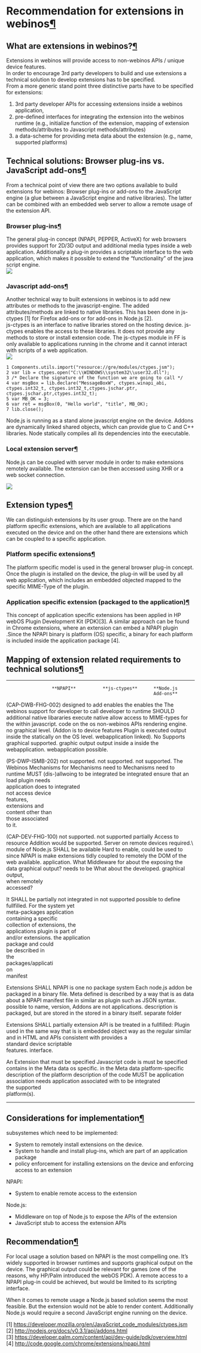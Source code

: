 Recommendation for extensions in webinos[¶](#Recommendation-for-extensions-in-webinos)
======================================================================================

What are extensions in webinos?[¶](#What-are-extensions-in-webinos)
-------------------------------------------------------------------

Extensions in webinos will provide access to non-webinos APIs / unique
device features.\
In order to encourage 3rd party developers to build and use extensions a
technical solution to develop extensions has to be specified.\
From a more generic stand point three distinctive parts have to be
specified for extensions:

1.  3rd party developer APIs for accessing extensions inside a webinos
    application,
2.  pre-defined interfaces for integrating the extension into the
    webinos runtime (e.g., initialize function of the extension, mapping
    of extension methods/attributes to Javascript methods/attributes)
3.  a data-scheme for providing meta data about the extension (e.g.,
    name, supported platforms)

Technical solutions: Browser plug-ins vs. JavaScript add-ons[¶](#Technical-solutions-Browser-plug-ins-vs-JavaScript-add-ons)
----------------------------------------------------------------------------------------------------------------------------

From a technical point of view there are two options available to build
extensions for webinos: Browser plug-ins or add-ons to the JavaScript
engine (a glue between a JavaScript engine and native libraries). The
latter can be combined with an embedded web server to allow a remote
usage of the extension API.

### Browser plug-ins[¶](#Browser-plug-ins)

The general plug-in concept (NPAPI, PEPPER, ActiveX) for web browsers
provides support for 2D/3D output and additional media types inside a
web application. Additionally a plug-in provides a scriptable interface
to the web application, which makes it possible to extend the
“functionality” of the java script engine.\
![](http://dev.webinos.org/redmine/attachments/591/npapi.png)

### Javascript add-ons[¶](#Javascript-add-ons)

Another technical way to built extensions in webinos is to add new
attributes or methods to the javascript-engine. The added
attributes/methods are linked to native libraries. This has been done in
js-ctypes [1] for Firefox add-ons or for add-ons in Node.js [2].\
js-ctypes is an interface to native libraries stored on the hosting
device. js-ctypes enables the access to these libraries. It does not
provide any methods to store or install extension code. The js-ctypes
module in FF is only available to applications running in the chrome and
it cannot interact with scripts of a web application.\
![](http://dev.webinos.org/redmine/attachments/590/js-extensions.png)

    1 Components.utils.import("resource://gre/modules/ctypes.jsm");
    2 var lib = ctypes.open("C:\\WINDOWS\\system32\\user32.dll");
    3 /* Declare the signature of the function we are going to call */
    4 var msgBox = lib.declare("MessageBoxW", ctypes.winapi_abi, ctypes.int32_t, ctypes.int32_t,ctypes.jschar.ptr, ctypes.jschar.ptr,ctypes.int32_t);
    5 var MB_OK = 3;
    6 var ret = msgBox(0, "Hello world", "title", MB_OK);
    7 lib.close();

Node.js is running as a stand alone javascript engine on the device.
Addons are dynamically linked shared objects, which can provide glue to
C and C++ libraries. Node statically compiles all its dependencies into
the executable.

### Local extension server[¶](#Local-extension-server)

Node.js can be coupled with server module in order to make extensions
remotely available. The extension can be then accessed using XHR or a
web socket connection.

![](http://dev.webinos.org/redmine/attachments/589/node.png)

Extension types[¶](#Extension-types)
------------------------------------

We can distinguish extensions by its user group. There are on the hand
platform specific extensions, which are available to all applications
executed on the device and on the other hand there are extensions which
can be coupled to a specific application.

### Platform specific extensions[¶](#Platform-specific-extensions)

The platform specific model is used in the general browser plug-in
concept. Once the plugin is installed on the device, the plug-in will be
used by all web application, which includes an embedded objected mapped
to the specific MIME-Type of the plugin.

### Application specific extension (packaged to the application)[¶](#Application-specific-extension-packaged-to-the-application)

This concept of application specific extensions has been applied in HP
webOS Plugin Development Kit (PDK)[3]. A similar approach can be found
in Chrome extensions, where an extension can embed a NPAPI plugin .Since
the NPAPI binary is platform (OS) specific, a binary for each platform
is included inside the application package [4].

Mapping of extension related requirements to technical solutions[¶](#Mapping-of-extension-related-requirements-to-technical-solutions)
--------------------------------------------------------------------------------------------------------------------------------------

  ------------------ ------------------ ------------------ ------------------
                     **NPAPI**          **js-ctypes**      **Node.js
                                                           Add-ons**

  (CAP-DWB-FHG-002)  designed to add    enables the        enables the
  The webinos        support for        developer to call  developer to
  runtime SHOULD     additional         native libararies  execute native
  allow access to    MIME-types for the within javascript. code on the os
  non-webinos APIs   rendering engine.  no graphical       level. (Addon is
  to device features Plugin is executed output inside the  statically
                     on the OS level.   webapplication     linked). No
                     Supports graphical supported.         graphic output
                     output inside a                       inside the
                     webapplication.                       webapplication
                                                           possible.

  (PS-DWP-ISMB-202)  not supported.     not supported.     not supported.
  The Webinos        Mechanisms for     Mechanisms need to Mechanisms need to
  runtime MUST       (dis-)allwoing to  be integrated      be integrated
  ensure that an     load plugin needs                     
  application does   to integrated                         
  not access device                                        
  features,                                                
  extensions and                                           
  content other than                                       
  those associated                                         
  to it.                                                   

  (CAP-DEV-FHG-100)  not supported.     not supported      partially
  Access to resource Addition would be                     supported. Server
  on remote devices  required.\                            module of Node.js
  SHALL be available Hard to enable,                       could be used to
                     since NPAPI is                        make extensions
                     tidly coupled to                      remotely
                     the DOM of the web                    available.
                     application. What                     Middleware for
                     about the                             exposing the data
                     graphical output?                     needs to be
                     What about the                        developed.
                     graphical output,                     
                     when remotely                         
                     accessed?                             

  It SHALL be        partially          not integrated in  not supported
  possible to define fullfilled. For    the system yet     
  meta-packages      application                           
  containing a       specific                              
  collection of      extensions, the                       
  applications       plugin is part of                     
  and/or extensions. the application                       
                     package and could                     
                     be described in                       
                     the                                   
                     packages/applicati                    
                     on                                    
                     manifest                              

  Extensions SHALL   NPAPI is one       no package system  Each node.js addon
  be packaged in a   binary file. Meta  defined            is described by a
  way that is as     data about a NPAPI                    manifest file in
  similar as         plugin such as                        JSON syntax.
  possible to        name, version,                        Addons are not
  applications.      description is                        packaged, but are
                     stored in the                         stored in a
                     binary itself.                        separate folder

  Extensions SHALL   partially                             extension API is
  be treated in a    fullfilled: Plugin                    used in the same
  way that is        is embedded object                    way as the regular
  similar and        in HTML and                           APIs
  consistent with    provides a                            
  standard device    scriptable                            
  features.          interface.                            

  An Extension that  must be specified  Javascript code is must be specified
  contains           in the Meta data   os specific.       in the Meta data
  platform-specific  description of the platform           description of the
  code MUST be       application        association needs  application
  associated with                       to be integrated   
  the supported                                            
  platform(s).                                             
  ------------------ ------------------ ------------------ ------------------

Considerations for implementation[¶](#Considerations-for-implementation)
------------------------------------------------------------------------

subsystemes which need to be implemented:

-   System to remotely install extensions on the device.
-   System to handle and install plug-ins, which are part of an
    application package
-   policy enforcement for installing extensions on the device and
    enforcing access to an extension

NPAPI:

-   System to enable remote access to the extension

Node.js:

-   Middleware on top of Node.js to expose the APIs of the extension
-   JavaScript stub to access the extension APIs

Recommendation[¶](#Recommendation)
----------------------------------

For local usage a solution based on NPAPI is the most compelling one.
It’s widely supported in browser runtimes and supports graphical output
on the device. The graphical output could be relevant for games (one of
the reasons, why HP/Palm introduced the webOS PDK). A remote access to a
NPAPI plug-in could be achieved, but would be limited to its scripting
interface.

When it comes to remote usage a Node.js based solution seems the most
feasible. But the extension would not be able to render content.
Additionally Node.js would require a second JavaScript engine running on
the device.

[1]
<https://developer.mozilla.org/en/JavaScript_code_modules/ctypes.jsm>\
[2] <http://nodejs.org/docs/v0.3.1/api/addons.html>\
[3]
<https://developer.palm.com/content/api/dev-guide/pdk/overview.html>\
[4] <http://code.google.com/chrome/extensions/npapi.html>

